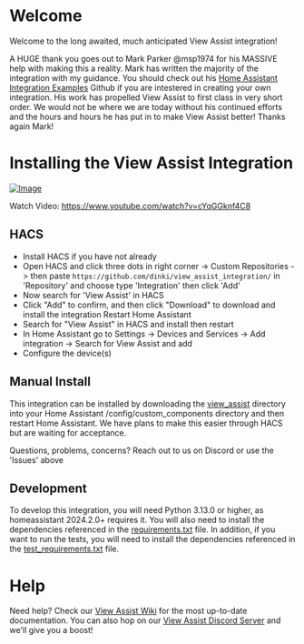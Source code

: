 # Welcome

Welcome to the long awaited, much anticipated View Assist integration!  

A HUGE thank you goes out to Mark Parker @msp1974 for his MASSIVE help with making this a reality.  Mark has written the majority of the integration with my guidance.  You should check out his [Home Assistant Integration Examples](https://github.com/msp1974/HAIntegrationExamples) Github if you are intestered in creating your own integration.  His work has propelled View Assist to first class in very short order.  We would not be where we are today without his continued efforts and the hours and hours he has put in to make View Assist better!  Thanks again Mark!


# Installing the View Assist Integration

[![Image](https://img.youtube.com/vi/cYqGGknf4C8/mqdefault.jpg)](https://www.youtube.com/watch?v=cYqGGknf4C8)


Watch Video: https://www.youtube.com/watch?v=cYqGGknf4C8


## HACS
* Install HACS if you have not already
* Open HACS and click three dots in right corner -> Custom Repositories -> then paste `https://github.com/dinki/view_assist_integration/` in 'Repository' and choose type 'Integration' then click 'Add'
* Now search for 'View Assist' in HACS
* Click "Add" to confirm, and then click "Download" to download and install the integration
Restart Home Assistant
* Search for "View Assist" in HACS and install then restart
* In Home Assistant go to Settings -> Devices and Services -> Add integration -> Search for View Assist and add
* Configure the device(s)

## Manual Install

This integration can be installed by downloading the [view_assist](https://github.com/dinki/view_assist_integration/tree/main/custom_components) directory into your Home Assistant /config/custom_components directory and then restart Home Assistant.  We have plans to make this easier through HACS but are waiting for acceptance.

Questions, problems, concerns?  Reach out to us on Discord or use the 'Issues' above

## Development
To develop this integration, you will need Python 3.13.0 or higher, as homeassistant 2024.2.0+ requires it.  You will also need to install the dependencies referenced in the [requirements.txt](custom_components/requirements.txt) file.
In addition, if you want to run the tests, you will need to install the dependencies referenced in the [test_requirements.txt](custom_components/test_requirements.txt) file.

# Help

Need help?  Check our [View Assist Wiki](https://dinki.github.io/View-Assist/) for the most up-to-date documentation.  You can also hop on our [View Assist Discord Server](https://discord.gg/3WXXfGAf8T) and we'll give you a boost!
